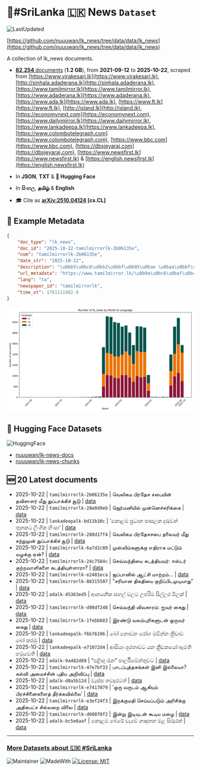 # 📄#SriLanka 🇱🇰 News `Dataset`

![LastUpdated](https://img.shields.io/badge/last_updated-2025--10--22_11:18:12-green)

[https://github.com/nuuuwan/lk_news/tree/data/data/lk_news](https://github.com/nuuuwan/lk_news/tree/data/data/lk_news)

A collection of lk_news documents.

- [**82,254** documents](https://github.com/nuuuwan/lk_news/tree/data/data/lk_news) (**1.2 GB**), from **2021-09-12** to **2025-10-22**, scraped from [https://www.virakesari.lk](https://www.virakesari.lk), [http://sinhala.adaderana.lk](http://sinhala.adaderana.lk), [https://www.tamilmirror.lk](https://www.tamilmirror.lk), [https://www.adaderana.lk](https://www.adaderana.lk), [https://www.ada.lk](https://www.ada.lk), [https://www.ft.lk](https://www.ft.lk), [http://island.lk](http://island.lk), [https://economynext.com](https://economynext.com), [https://www.dailymirror.lk](https://www.dailymirror.lk), [https://www.lankadeepa.lk](https://www.lankadeepa.lk), [https://www.colombotelegraph.com](https://www.colombotelegraph.com), [https://www.bbc.com](https://www.bbc.com), [https://dbsjeyaraj.com](https://dbsjeyaraj.com), [https://www.newsfirst.lk](https://www.newsfirst.lk) & [https://english.newsfirst.lk](https://english.newsfirst.lk)

- In **JSON**, **TXT** & **🤗 Hugging Face**

- In **සිංහල**, **தமிழ்** & **English**

- 🎓 Cite as **[arXiv:2510.04124](https://arxiv.org/abs/2510.04124) [cs.CL]**

## 📝 Example Metadata

```json
{
    "doc_type": "lk_news",
    "doc_id": "2025-10-22-tamilmirrorlk-2b06135e",
    "num": "tamilmirrorlk-2b06135e",
    "date_str": "2025-10-22",
    "description": "\u0bb5\u0bc6\u0bb2\u0bbf\u0b95\u0bae \u0baa\u0bbf\u0bb0\u0ba4\u0bc7\u0b9a \u0b9a\u0baa\u0bc8\u0baf\u0bbf\u0ba9\u0bcd \u0ba4\u0bb5\u0bbf\u0b9a\u0bbe\u0bb3\u0bb0\u0bcd \u0bae\u0bc0\u0ba4\u0bc1 \u0ba4\u0bc1\u0baa\u0bcd\u0baa\u0bbe\u0b95\u0bcd\u0b95\u0bbf\u0b9a\u0bcd \u0b9a\u0bc2\u0b9f\u0bc1",
    "url_metadata": "https://www.tamilmirror.lk/\u0b9a\u0bc6\u0baf\u0bcd\u0ba4\u0bbf\u0b95\u0bb3\u0bcd/\u0bb5\u0bc6\u0bb2\u0bbf\u0b95\u0bae-\u0baa\u0bbf\u0bb0\u0ba4\u0bc7\u0b9a-\u0b9a\u0baa\u0bc8\u0baf\u0bbf\u0ba9\u0bcd-\u0ba4\u0bb5\u0bbf\u0b9a\u0bbe\u0bb3\u0bb0\u0bcd-\u0bae\u0bc0\u0ba4\u0bc1-\u0ba4\u0bc1\u0baa\u0bcd\u0baa\u0bbe\u0b95\u0bcd\u0b95\u0bbf\u0b9a\u0bcd-\u0b9a\u0bc2\u0b9f\u0bc1/175-366652",
    "lang": "ta",
    "newspaper_id": "tamilmirrorlk",
    "time_ut": 1761111982.0
}
```

![Chart](https://raw.githubusercontent.com/nuuuwan/lk_news/refs/heads/data/data/lk_news/docs_by_month_and_lang.png)

## 🤗 Hugging Face Datasets

![HuggingFace](https://img.shields.io/badge/-HuggingFace-FDEE21?style=for-the-badge&logo=HuggingFace)

- [nuuuwan/lk-news-docs](https://huggingface.co/datasets/nuuuwan/lk-news-docs)
- [nuuuwan/lk-news-chunks](https://huggingface.co/datasets/nuuuwan/lk-news-chunks)

## 🆕 20 Latest documents

- 2025-10-22 | `tamilmirrorlk-2b06135e` | வெலிகம பிரதேச சபையின் தவிசாளர் மீது துப்பாக்கிச் சூடு | [data](https://github.com/nuuuwan/lk_news/tree/data/data/lk_news/2020s/2025/2025-10-22-tamilmirrorlk-2b06135e)
- 2025-10-22 | `tamilmirrorlk-28e0d9eb` | ஜெர்மனியில் முன்னெச்சரிக்கை | [data](https://github.com/nuuuwan/lk_news/tree/data/data/lk_news/2020s/2025/2025-10-22-tamilmirrorlk-28e0d9eb)
- 2025-10-22 | `lankadeepalk-bd11b10c` | ‘කොළඹ ප්‍රධාන  පාසලක දරුවන් තුනකට ලිංගික හිංසා‘ | [data](https://github.com/nuuuwan/lk_news/tree/data/data/lk_news/2020s/2025/2025-10-22-lankadeepalk-bd11b10c)
- 2025-10-22 | `tamilmirrorlk-288d17f4` | வெலிகம பிரதேசசபை தலைவர் மீது சற்றுமுன் துப்பாக்கிச் சூடு | [data](https://github.com/nuuuwan/lk_news/tree/data/data/lk_news/2020s/2025/2025-10-22-tamilmirrorlk-288d17f4)
- 2025-10-22 | `tamilmirrorlk-6a7d2c89` | முஸ்லிம்களுக்கு  எதிராக மட்டும்  வழக்கு ஏன்? | [data](https://github.com/nuuuwan/lk_news/tree/data/data/lk_news/2020s/2025/2025-10-22-tamilmirrorlk-6a7d2c89)
- 2025-10-22 | `tamilmirrorlk-24c7584c` | செவ்வந்தியை கடத்தியவர்: ஈஸ்டர் குற்றவாளிகளை கடத்தியுள்ளாரா? | [data](https://github.com/nuuuwan/lk_news/tree/data/data/lk_news/2020s/2025/2025-10-22-tamilmirrorlk-24c7584c)
- 2025-10-22 | `tamilmirrorlk-e2481eca` | ஜப்பானில் ஆட்சி மாற்றம்... | [data](https://github.com/nuuuwan/lk_news/tree/data/data/lk_news/2020s/2025/2025-10-22-tamilmirrorlk-e2481eca)
- 2025-10-22 | `tamilmirrorlk-86315507` | ”சரியான திகதியை குறிப்பிடமுடியாது” | [data](https://github.com/nuuuwan/lk_news/tree/data/data/lk_news/2020s/2025/2025-10-22-tamilmirrorlk-86315507)
- 2025-10-22 | `adalk-45363ed5` | ආනයනික සහල් වලට උපරිම සිල්ලර මිලක් | [data](https://github.com/nuuuwan/lk_news/tree/data/data/lk_news/2020s/2025/2025-10-22-adalk-45363ed5)
- 2025-10-22 | `tamilmirrorlk-d98df248` | செவ்வந்தி விவகாரம்: ஐவர் கைது | [data](https://github.com/nuuuwan/lk_news/tree/data/data/lk_news/2020s/2025/2025-10-22-tamilmirrorlk-d98df248)
- 2025-10-22 | `tamilmirrorlk-1febb683` | இரண்டு வலம்புரிகளுடன் ஒருவர் கைது | [data](https://github.com/nuuuwan/lk_news/tree/data/data/lk_news/2020s/2025/2025-10-22-tamilmirrorlk-1febb683)
- 2025-10-22 | `lankadeepalk-f6b76196` | බෝ නොවන රෝග මඩින්න ක්‍රීඩාව බෝ කරමු | [data](https://github.com/nuuuwan/lk_news/tree/data/data/lk_news/2020s/2025/2025-10-22-lankadeepalk-f6b76196)
- 2025-10-22 | `lankadeepalk-e71072d4` | ආසියා ශූරතාවට යන ක්‍රීඩකයෝ ඇමති හමුවෙති | [data](https://github.com/nuuuwan/lk_news/tree/data/data/lk_news/2020s/2025/2025-10-22-lankadeepalk-e71072d4)
- 2025-10-22 | `adalk-9a482d89` | “පළිඟු රෑන”  පාර්ලිමේන්තුවට | [data](https://github.com/nuuuwan/lk_news/tree/data/data/lk_news/2020s/2025/2025-10-22-adalk-9a482d89)
- 2025-10-22 | `tamilmirrorlk-47e7bf33` | பாடப்புத்தகங்கள் இனி இல்லையா? கல்வி அமைச்சின் புதிய அறிவிப்பு | [data](https://github.com/nuuuwan/lk_news/tree/data/data/lk_news/2020s/2025/2025-10-22-tamilmirrorlk-47e7bf33)
- 2025-10-22 | `adalk-d0a5b12d` | වැස්ස තවදුරටත් | [data](https://github.com/nuuuwan/lk_news/tree/data/data/lk_news/2020s/2025/2025-10-22-adalk-d0a5b12d)
- 2025-10-22 | `tamilmirrorlk-e7417879` | ’ஒரு வருடம் ஆகியும்  பிரச்சினைகளைத் தீர்க்கவில்லை’ | [data](https://github.com/nuuuwan/lk_news/tree/data/data/lk_news/2020s/2025/2025-10-22-tamilmirrorlk-e7417879)
- 2025-10-22 | `tamilmirrorlk-e3ef24f3` | இறக்குமதி செய்யப்படும் அரிசிக்கு அதிகபட்ச சில்லறை விலை | [data](https://github.com/nuuuwan/lk_news/tree/data/data/lk_news/2020s/2025/2025-10-22-tamilmirrorlk-e3ef24f3)
- 2025-10-22 | `tamilmirrorlk-d60070f2` | இன்று இடியுடன் கூடிய மழை | [data](https://github.com/nuuuwan/lk_news/tree/data/data/lk_news/2020s/2025/2025-10-22-tamilmirrorlk-d60070f2)
- 2025-10-22 | `adalk-bc5e6aaf` | කොළඹ බේරේ වැවේ නාඳුනන මළ සිරුරක් | [data](https://github.com/nuuuwan/lk_news/tree/data/data/lk_news/2020s/2025/2025-10-22-adalk-bc5e6aaf)

---

### [More Datasets about 🇱🇰 #SriLanka](https://github.com/nuuuwan/lk_datasets)

![Maintainer](https://img.shields.io/badge/maintainer-nuuuwan-red)
![MadeWith](https://img.shields.io/badge/made_with-python-blue)
[![License: MIT](https://img.shields.io/badge/License-MIT-yellow.svg)](https://opensource.org/licenses/MIT)
